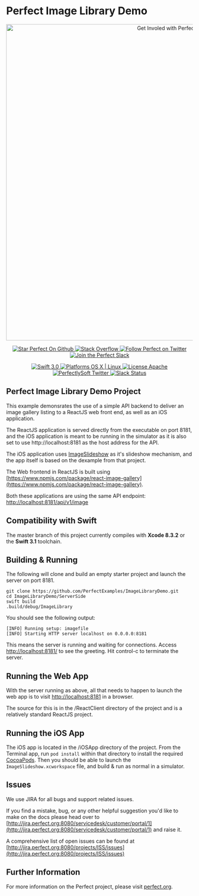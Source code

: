 # Perfect Image Library Demo

<p align="center">
    <a href="http://perfect.org/get-involved.html" target="_blank">
        <img src="http://perfect.org/assets/github/perfect_github_2_0_0.jpg" alt="Get Involed with Perfect!" width="854" />
    </a>
</p>

<p align="center">
    <a href="https://github.com/PerfectlySoft/Perfect" target="_blank">
        <img src="http://www.perfect.org/github/Perfect_GH_button_1_Star.jpg" alt="Star Perfect On Github" />
    </a>  
    <a href="http://stackoverflow.com/questions/tagged/perfect" target="_blank">
        <img src="http://www.perfect.org/github/perfect_gh_button_2_SO.jpg" alt="Stack Overflow" />
    </a>  
    <a href="https://twitter.com/perfectlysoft" target="_blank">
        <img src="http://www.perfect.org/github/Perfect_GH_button_3_twit.jpg" alt="Follow Perfect on Twitter" />
    </a>  
    <a href="http://perfect.ly" target="_blank">
        <img src="http://www.perfect.org/github/Perfect_GH_button_4_slack.jpg" alt="Join the Perfect Slack" />
    </a>
</p>

<p align="center">
    <a href="https://developer.apple.com/swift/" target="_blank">
        <img src="https://img.shields.io/badge/Swift-3.0-orange.svg?style=flat" alt="Swift 3.0">
    </a>
    <a href="https://developer.apple.com/swift/" target="_blank">
        <img src="https://img.shields.io/badge/Platforms-OS%20X%20%7C%20Linux%20-lightgray.svg?style=flat" alt="Platforms OS X | Linux">
    </a>
    <a href="http://perfect.org/licensing.html" target="_blank">
        <img src="https://img.shields.io/badge/License-Apache-lightgrey.svg?style=flat" alt="License Apache">
    </a>
    <a href="http://twitter.com/PerfectlySoft" target="_blank">
        <img src="https://img.shields.io/badge/Twitter-@PerfectlySoft-blue.svg?style=flat" alt="PerfectlySoft Twitter">
    </a>
    <a href="http://perfect.ly" target="_blank">
        <img src="http://perfect.ly/badge.svg" alt="Slack Status">
    </a>
</p>

## Perfect Image Library Demo Project

This example demonsrates the use of a simple API backend to deliver an image gallery listing to a ReactJS web front end, as well as an iOS application.

The ReactJS application is served directly from the executable on port 8181, and the iOS application is meant to be running in the simulator as it is also set to use http://localhost:8181 as the host address for the API.

The iOS application uses [ImageSlideshow](https://github.com/zvonicek/ImageSlideshow) as it's slideshow mechanism, and the app itself is based on the dexample from that project.

The Web frontend in ReactJS is built using [https://www.npmjs.com/package/react-image-gallery](https://www.npmjs.com/package/react-image-gallery).

Both these applications are using the same API endpoint: [http://localhost:8181/api/v1/image](http://localhost:8181/api/v1/image)


## Compatibility with Swift

The master branch of this project currently compiles with **Xcode 8.3.2** or the **Swift 3.1** toolchain.

## Building & Running

The following will clone and build an empty starter project and launch the server on port 8181.

```
git clone https://github.com/PerfectExamples/ImageLibraryDemo.git
cd ImageLibraryDemo/ServerSide
swift build
.build/debug/ImageLibrary
```

You should see the following output:

```
[INFO] Running setup: imagefile
[INFO] Starting HTTP server localhost on 0.0.0.0:8181
```

This means the server is running and waiting for connections. Access [http://localhost:8181/](http://localhost:8181/) to see the greeting. Hit control-c to terminate the server.

## Running the Web App

With the server running as above, all that needs to happen to launch the web app is to visit [http://localhost:8181](http://localhost:8181) in a browser.

The source for this is in the /ReactClient directory of the project and is a relatively standard ReactJS project.

## Running the iOS App

The iOS app is located in the /iOSApp directory of the project. From the Terminal app, run `pod install` within that directory to install the required [CocoaPods](http://cocoapods.org/). Then you should be able to launch the `ImageSlideshow.xcworkspace` file, and build & run as normal in a simulator.  





## Issues

We use JIRA for all bugs and support related issues.

If you find a mistake, bug, or any other helpful suggestion you'd like to make on the docs please head over to [http://jira.perfect.org:8080/servicedesk/customer/portal/1](http://jira.perfect.org:8080/servicedesk/customer/portal/1) and raise it.

A comprehensive list of open issues can be found at [http://jira.perfect.org:8080/projects/ISS/issues](http://jira.perfect.org:8080/projects/ISS/issues)



## Further Information
For more information on the Perfect project, please visit [perfect.org](http://perfect.org).
